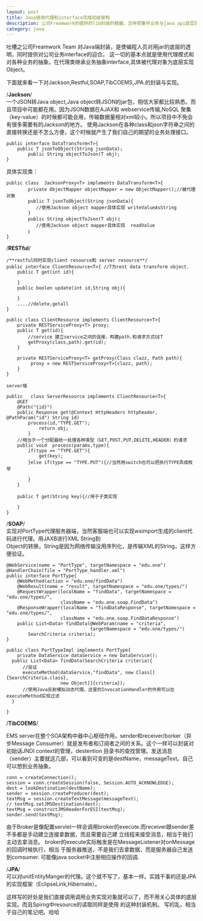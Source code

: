 ```yaml
---
layout: post
title: Java使用代理和interface完成初级架构
description: 公司Freamwork的提供的lib封装的精髓，怎样把事件业务与java api底层实现相关联。
category: java
---
```


吐槽之公司Freamwork Team 对Java端封装，是使编程人员对用jar的底层的透明，同时提供对公司业务interface的迎合。
这一切的基本点就是使用代理模式和对各种业务的抽象。在代理类继承业务抽象interface,具体被代理对象为底层实现Object。

下面就来看一下对Jackson,Restful,SOAP,TibCOEMS,JPA.的封装与实现。

/**Jackson**/   
一个JSON转Java object,Java object转JSON的jar包，相信大家都比较熟悉。而且项目中可能都在用。因为JSON数据在AJAX和
webservice传输,NoSQL 聚集（key-value）的时候都可能会用，传输数据量相对xml较小。所以项目中不免会有很多需要有的Jackson的地方。
使用Jackson在各种class和json字符串之间的直接转换还是不怎么方便，这个时候就产生了我们自己的期望的业务处理接口。 

	public interface DataTransform<T>{
		public T jsonToObject(String jsonData);
    		public String objectToJson(T obj);
	}  
  
具体实现类：
  
	public class  JacksonProxy<T> implements DataTransform<T>{
    		private ObjectMapper objectMapper = new ObjectMapper();//被代理对象
    		public T jsonToObject(String jsonData){
		       //使用Jackson object mapper具体实现 writeValueAsString
    		}
    		public String objectToJson(T obj)｛
       		   //使用Jackson object mapper具体实现  readValue
    		｝
	}
   
/**RESTful**/  

	/**restful同时实现client resource和 server resource**/ 
	public interface ClientResource<T>{ //T为rest data transform object.
	    public T get(int id){

	    }
	    public boolen update(int id,String obj){

        }
    	....//delete,getall
	}

	public class ClientResource implements ClientResource<T>{
		private RESTServiceProxy<T> proxy;
    	public T get(id){
      	    //service 建立service之间的连接，构建path.和请求方式GET
		    getProxy(class,path).get(id);
    	}

    	private RESTServiceProxy<T> getProxy(Class clazz, Path path){
        	 proxy = new RESTServiceProxy<T>(clazz, path);
    	}
	}  

    server端

	public   class ServerResource implements ClientResource<T>{
		@GET
		@Path("{id}")
		public Response get(@Context HttpHeaders httpheader, @PathParam("id") String id)
			process(id,"TYPE.GET");
      			return obj;
    		}
        //相当于一个分配器统一处理各种类型（GET,POST,PUT,DELETE,HEADER）的请求
		public void  process(params,type){
		    if(type == "TYPE.GET"){
        		get(key);
            }else if(type == "TYPE.PUT"){//当然用switch也可以把执行TYPE弄成枚举

        	}
    	}
    
    	public T get(String key){//用于子类实现

    	}
	}


/**SOAP**/  
实现对PortType代理服务器端，当然客服端也可以实现wsimport生成的client代码进行代理。用JAXB进行XML String到  
Object的转换，String是因为网络传输没用序列化，是传输XML的String，这样方便验证。

    @WebService(name = "PortType", targetNamespace = "edu.one")
    @HandlerChain(file = "PortType_handler.xml")
    public interface PortType{
    	@WebMethod(action = "edu.one/findData")
        @WebResult(name = "result", targetNamespace = "edu.one/types/")
        @RequestWrapper(localName = "findData", targetNamespace = "edu.one/types/",
                        className = "edu.one.soap.FindData")
        @ResponseWrapper(localName = "findDataResponse", targetNamespace = "edu.one/types/",
                        className = "edu.one.soap.FindDataResponse")
        public List<Data> findData(@WebParam(name = "criteria", 
                                   targetNamespace = "edu.one/types/")
            SearchCriteria criteria);
    }
    
    public class PortTypeImpl implements PortType{
    	private DataService dataService = new DataService();
      public List<Data> findData(SearchCriteria criteria){
          //验证
          executeMethod(dataService,"findData", new Class[]{SearchCriteria.class}, 
                        new Object[]{criteria}); 
          //使用Java反射模拟动态代理。这里的InvocationHandler的作用可以在executeMethod实现过滤
      }
      
    }  


/**TibCOEMS**/  

EMS server在整个SOA架构中器中心枢纽作用。sender和receiver/borker（异步Message Consumer）就是发布者和订阅者之间的关系。这个一样可以封装对初始话JNDI context的管理，destention 目录书的查找管理。发送消息（sender）主要就这几部，可以看到可变的是destName，messageText。自己可以想到业务抽象。  

    conn = createConnection();
    session = conn.createSession(false, Session.AUTO_ACKNOWLEDGE);
    dest = lookDestination(destName);
    sender = session.createProducer(dest);
    textMsg = session.createTextMessage(messageText);
    // textMsg.setJMSDestination(dest);
    textMsg = constructJMSHeaderForESI(textMsg);
    sender.send(textMsg);

由于Broker是像配置servlet一样会调用broker的execute.而receiver跟sender差不多都是手动建立连接拿数据，而且需要自己建
立线程来接受消息，相当于我们主动去拿消息。 broker的execute实际触发是在MessageListener对onMessage的回调时候执行，相当
于服务器推送，不是我们去拿数据，而是服务器自己发送到comsumer. 可能像java socket中注册相应操作的回调.


/**JPA**/  
可以对unitEntityManger的代理。这个就不写了，基本一样。实践干事的还是JPA的实现框架（EclipseLink,Hibernate）。



这样写的好处是我们直接调用调用业务实现对象就可以了，而不用关心具体的底层实现。而且Spirng中resource的读取同样是使用
的这种封装机制。
写的乱，相当于自己的笔记吧。哈哈
